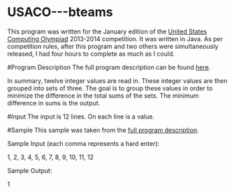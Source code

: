 # USACO---bteams
This program was written for the January edition of the [United States Computing Olympiad](usaco.org) 2013-2014 competition.  It was written in Java.  As per competition rules, after this program and two others were simultaneously released, I had four hours to complete as much as I could. 

#Program Description
 The full program description can be found [here](http://usaco.org/index.php?page=viewproblem2&cpid=378).  

In summary, twelve integer values are read in.  These integer values are then grouped into sets of three.  The goal is to group these values in order to minimize the difference in the total sums of the sets.  The minimum difference in sums is the output. 

#Input
The input is 12 lines.  On each line is a value.

#Sample
This sample was taken from the [full program description](http://usaco.org/index.php?page=viewproblem2&cpid=378).  

Sample Input (each comma represents a hard enter):

1, 2, 3, 4, 5, 6, 7, 8, 9, 10, 11, 12

Sample Output: 

1
